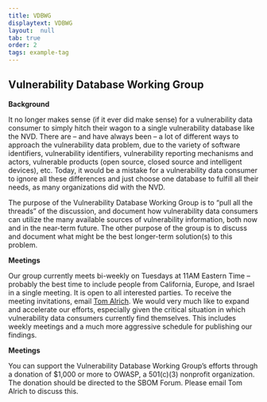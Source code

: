 ```yaml
---
title: VDBWG
displaytext: VDBWG
layout:  null
tab: true
order: 2
tags: example-tag
---
```


## Vulnerability Database Working Group

**Background**

It no longer makes sense (if it ever did make sense) for a vulnerability data consumer to simply hitch their wagon to a single vulnerability database like the NVD. There are – and have always been – a lot of different ways to approach the vulnerability data problem, due to the variety of software identifiers, vulnerability identifiers, vulnerability reporting mechanisms and actors, vulnerable products (open source, closed source and intelligent devices), etc. Today, it would be a mistake for a vulnerability data consumer to ignore all these differences and just choose one database to fulfill all their needs, as many organizations did with the NVD.

The purpose of the Vulnerability Database Working Group is to “pull all the threads” of the discussion, and document how vulnerability data consumers can utilize the many available sources of vulnerability information, both now and in the near-term future. The other purpose of the group is to discuss and document what might be the best longer-term solution(s) to this problem.

**Meetings**

Our group currently meets bi-weekly on Tuesdays at 11AM Eastern Time – probably the best time to include people from California, Europe, and Israel in a single meeting. It is open to all interested parties. To receive the meeting invitations, email [Tom Alrich](mailto:tom@tomalrich.com). We would very much like to expand and accelerate our efforts, especially given the critical situation in which vulnerability data consumers currently find themselves. This includes weekly meetings and a much more aggressive schedule for publishing our findings. 

**Meetings**

You can support the Vulnerability Database Working Group’s efforts through a donation of $1,000 or more to OWASP, a 501(c)(3) nonprofit organization. The donation should be directed to the SBOM Forum. Please email Tom Alrich to discuss this.